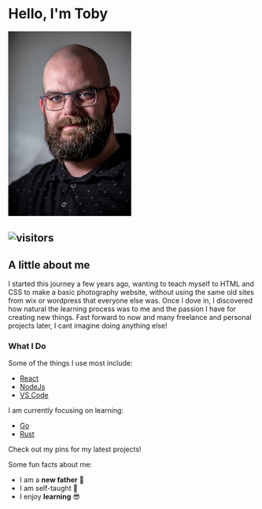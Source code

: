 # Hello, I'm Toby

![ ](./headshot.jpg)

## ![visitors](https://visitor-badge.glitch.me/badge?page_id=page.id&left_color=green&right_color=blue)

## A little about me

I started this journey a few years ago, wanting to teach myself to HTML and CSS to make a basic photography website, without using the same old sites from wix or wordpress that everyone else was. Once I dove in, I discovered how natural the learning process was to me and the passion I have for creating new things. Fast forward to now and many freelance and personal projects later, I cant imagine doing anything else!

### What I Do

Some of the things I use most include:

- [React](https://github.com/facebook/react)
- [NodeJs](https://github.com/nodejs/node)
- [VS Code](https://github.com/microsoft/vscode)

I am currently focusing on learning:

- [Go](https://github.com/golang/go)
- [Rust](https://github.com/rust-lang/rust)

Check out my pins for my latest projects!

Some fun facts about me:

- I am a **new father** :baby:
- I am self-taught :muscle:
- I enjoy **learning** :sunglasses:
